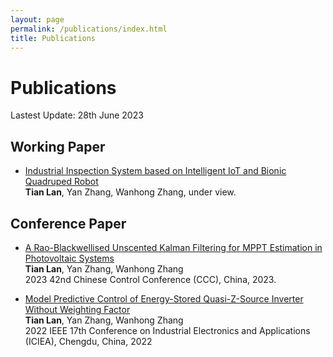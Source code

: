 ```yaml
---
layout: page
permalink: /publications/index.html
title: Publications
---
```


# Publications

Lastest Update: 28th June 2023&nbsp; 

## Working Paper

- [Industrial Inspection System based on Intelligent IoT and Bionic Quadruped Robot](https://tianlan9308.github.io/mypaper/thesis/IP-thesis.pdf)<br>**Tian Lan**, Yan Zhang, Wanhong Zhang, under view.<br>

## Conference Paper


- [A Rao-Blackwellised Unscented Kalman Filtering for MPPT Estimation in Photovoltaic Systems](https://tianlan9308.github.io/mypaper/ccc2023.pdf)<br>**Tian Lan**, Yan Zhang, Wanhong Zhang<br>2023 42nd Chinese Control Conference (CCC), China, 2023.<br>

- [Model Predictive Control of Energy-Stored Quasi-Z-Source Inverter Without Weighting Factor](https://tianlan9308.github.io/mypaper/iciea2022-000404.pdf)<br>**Tian Lan**, Yan Zhang, Wanhong Zhang<br>2022 IEEE 17th Conference on Industrial Electronics and Applications (ICIEA), Chengdu, China, 2022<br>

<br>
